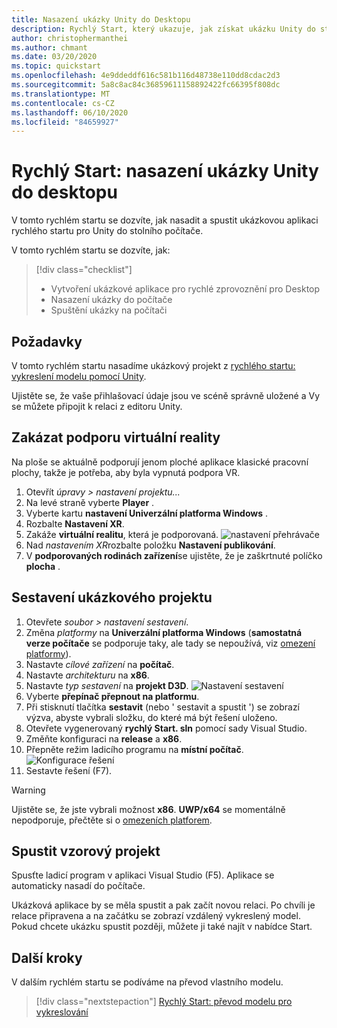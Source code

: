 ```yaml
---
title: Nasazení ukázky Unity do Desktopu
description: Rychlý Start, který ukazuje, jak získat ukázku Unity do stolního počítače
author: christophermanthei
ms.author: chmant
ms.date: 03/20/2020
ms.topic: quickstart
ms.openlocfilehash: 4e9ddeddf616c581b116d48738e110dd8cdac2d3
ms.sourcegitcommit: 5a8c8ac84c36859611158892422fc66395f808dc
ms.translationtype: MT
ms.contentlocale: cs-CZ
ms.lasthandoff: 06/10/2020
ms.locfileid: "84659927"
---
```

# <a name="quickstart-deploy-unity-sample-to-desktop"></a>Rychlý Start: nasazení ukázky Unity do desktopu

V tomto rychlém startu se dozvíte, jak nasadit a spustit ukázkovou aplikaci rychlého startu pro Unity do stolního počítače.

V tomto rychlém startu se dozvíte, jak:

> [!div class="checklist"]
>
>* Vytvoření ukázkové aplikace pro rychlé zprovoznění pro Desktop
>* Nasazení ukázky do počítače
>* Spuštění ukázky na počítači

## <a name="prerequisites"></a>Požadavky

V tomto rychlém startu nasadíme ukázkový projekt z [rychlého startu: vykreslení modelu pomocí Unity](render-model.md).

Ujistěte se, že vaše přihlašovací údaje jsou ve scéně správně uložené a Vy se můžete připojit k relaci z editoru Unity.

## <a name="disable-virtual-reality-support"></a>Zakázat podporu virtuální reality

Na ploše se aktuálně podporují jenom ploché aplikace klasické pracovní plochy, takže je potřeba, aby byla vypnutá podpora VR.

1. Otevřít *úpravy > nastavení projektu...*
1. Na levé straně vyberte **Player** .
1. Vyberte kartu **nastavení Univerzální platforma Windows** .
1. Rozbalte **Nastavení XR**.
1. Zakáže **virtuální realitu**, která je podporovaná.
    ![nastavení přehrávače](./media/unity-disable-xr.png)
1. Nad *nastavením XR*rozbalte položku **Nastavení publikování**.
1. V **podporovaných rodinách zařízení**se ujistěte, že je zaškrtnuté políčko **plocha** .

## <a name="build-the-sample-project"></a>Sestavení ukázkového projektu

1. Otevřete *soubor > nastavení sestavení*.
1. Změna *platformy* na **Univerzální platforma Windows** (**samostatná verze počítače** se podporuje taky, ale tady se nepoužívá, viz [omezení platformy](../reference/limits.md#platform-limitations)).
1. Nastavte *cílové zařízení* na **počítač**.
1. Nastavte *architekturu* na **x86**.
1. Nastavte *typ sestavení* na **projekt D3D**.
  ![Nastavení sestavení](./media/unity-build-settings-pc.png)
1. Vyberte **přepínač přepnout na platformu**.
1. Při stisknutí tlačítka **sestavit** (nebo ' sestavit a spustit ') se zobrazí výzva, abyste vybrali složku, do které má být řešení uloženo.
1. Otevřete vygenerovaný **rychlý Start. sln** pomocí sady Visual Studio.
1. Změňte konfiguraci na **release** a **x86**.
1. Přepněte režim ladicího programu na **místní počítač**.
  ![Konfigurace řešení](./media/unity-deploy-config-pc.png)
1. Sestavte řešení (F7).

> [!WARNING]
> Ujistěte se, že jste vybrali možnost **x86**. **UWP/x64** se momentálně nepodporuje, přečtěte si o [omezeních platforem](../reference/limits.md#platform-limitations).

## <a name="launch-the-sample-project"></a>Spustit vzorový projekt

Spusťte ladicí program v aplikaci Visual Studio (F5). Aplikace se automaticky nasadí do počítače.

Ukázková aplikace by se měla spustit a pak začít novou relaci. Po chvíli je relace připravena a na začátku se zobrazí vzdálený vykreslený model.
Pokud chcete ukázku spustit později, můžete ji také najít v nabídce Start.

## <a name="next-steps"></a>Další kroky

V dalším rychlém startu se podíváme na převod vlastního modelu.

> [!div class="nextstepaction"]
> [Rychlý Start: převod modelu pro vykreslování](convert-model.md)
